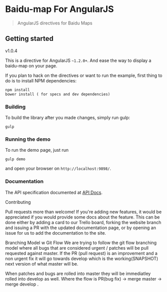 # Baidu-map For AngularJS

> AngularJS directives for Baidu Maps

## Getting started

v1.0.4

This is a directive for AngularJS `~1.2.0+`. And ease the way to display a baidu-map on your page.

If you plan to hack on the directives or want to run the example, first thing to do is to install NPM dependencies:

```shell
npm install
bower install ( for specs and dev dependencies)
```

### Building
To build the library after you made changes, simply run gulp:

```shell
gulp
```

### Running the demo
To run the demo page, just run

```shell
gulp demo
```

and open your browser on `http://localhost:9898/`.

### Documentation
The API specification documented at [API Docs](https://github.com/leftstick/BaiduMapForAngularJS/blob/master/docs/APIDocs.md).



Contributing

Pull requests more than welcome! If you're adding new features, it would be appreciated if you would provide some docs about the feature. This can be done either by adding a card to our Trello board, forking the website branch and issuing a PR with the updated documentation page, or by opening an issue for us to add the documentation to the site.

Branching Model w Git Flow We are trying to follow the git flow branching model where all bugs that are considered urgent / patches will be pull requested against master. If the PR (pull request) is an improvement and a non urgent fix it will go towards develop which is the working(SNAPSHOT) next version of what master will be.

When patches and bugs are rolled into master they will be immediatley rolled into develop as well. Where the flow is PR(bug fix) -> merge master -> merge develop .
